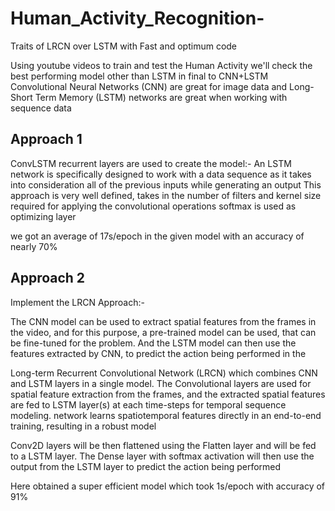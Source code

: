 # Human_Activity_Recognition-
Traits of LRCN over LSTM with Fast and optimum code  


Using youtube videos to train and test the Human Activity we'll check the best performing model other than LSTM in final to CNN+LSTM
Convolutional Neural Networks (CNN) are great for image data and Long-Short Term Memory (LSTM) networks are great when working with sequence data


Approach 1
----------
ConvLSTM recurrent layers are used to create the model:-
An LSTM network is specifically designed to work with a data sequence as it takes into consideration all of the previous inputs while generating an output
This approach is very well defined, takes in the number of filters and kernel size required for applying the convolutional operations softmax is used as optimizing layer

we got an average of 17s/epoch in the given model with an accuracy of nearly 70%

Approach 2
-----------
Implement the LRCN Approach:-

The CNN model can be used to extract spatial features from the frames in the video, and for this purpose, a pre-trained model can be used, that can be fine-tuned for the problem. And the LSTM model can then use the features extracted by CNN, to predict the action being performed in the

Long-term Recurrent Convolutional Network (LRCN)
which combines CNN and LSTM layers in a single model. The Convolutional layers are used for spatial feature extraction from the frames, and the extracted spatial features are fed to LSTM layer(s) at each time-steps for temporal sequence modeling.
network learns spatiotemporal features directly in an end-to-end training, resulting in a robust model

Conv2D layers will be then flattened using the Flatten layer and will be fed to a LSTM layer. The Dense layer with softmax activation will then use the output from the LSTM layer to predict the action being performed

Here obtained a super efficient model which took
1s/epoch with accuracy of 91%

